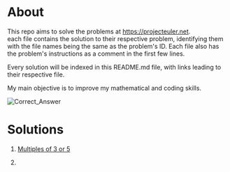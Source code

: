 # About
This repo aims to solve the problems at https://projecteuler.net.  
each file contains the solution to their respective problem, identifying them with the file names being the same as the problem's ID. Each file also has the problem's instructions as a comment in the first few lines.

Every solution will be indexed in this README.md file, with links leading to their respective file.

My main objective is to improve my mathematical and coding skills.

![Correct_Answer](https://projecteuler.net/images/clipart/answer_correct.png)

# Solutions
1. [Multiples of 3 or 5](https://github.com/leviint/Project-Euler-Solutions/blob/main/solutions/1.py)

2. 